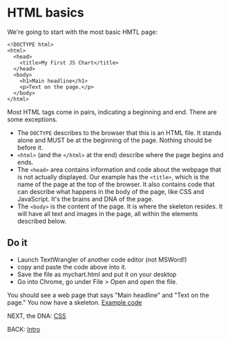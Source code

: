 # HTML basics

We're going to start with the most basic HMTL page:


```
<!DOCTYPE html>
<html>
  <head>
    <title>My First JS Chart</title>
  </head>
  <body>
    <h1>Main headline</h1>
    <p>Text on the page.</p>
  </body>
</html>
```

Most HTML tags come in pairs, indicating a beginning and end. There are some exceptions. 

* The `DOCTYPE` describes to the browser that this is an HTML file. It stands alone and MUST be at the beginning of the page. Nothing should be before it.
* `<html>` (and the `</html>` at the end) describe where the page begins and ends.
* The `<head>` area contains information and code about the webpage that is not actually displayed. Our example has the `<title>`, which is the name of the page at the top of the browser. It also contains code that can describe what happens in the body of the page, like CSS and JavaScript. It's the brains and DNA of the page.
* The `<body>` is the content of the page. It is where the skeleton resides. It will have all text and images in the page, all within the elements described below.

## Do it

* Launch TextWrangler of another code editor (not MSWord!)
* copy and paste the code above into it.
* Save the file as mychart.html and put it on your desktop
* Go into Chrome, go under File > Open and open the file.

You should see a web page that says "Main headline" and "Text on the page." You now have a skeleton. [Example code](01_mychart.html)

NEXT, the DNA: [CSS](02_css.md)

BACK: [Intro](README.md)